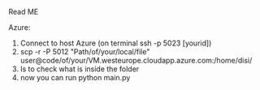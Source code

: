 Read ME

Azure:
1. Connect to host Azure (on terminal ssh -p 5023 [yourid])
2. scp -r -P 5012 "Path/of/your/local/file" user@code/of/your/VM.westeurope.cloudapp.azure.com:/home/disi/
3. ls to check what is inside the folder
4. now you can run python main.py

